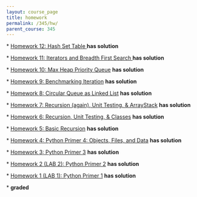 ```yaml
---
layout: course_page
title: homework
permalink: /345/hw/
parent_course: 345
---
```


\*  [Homework 12: Hash Set Table ](/345/hw12) **has solution**

\*  [Homework 11: Iterators and Breadth First Search ](/345/hw11) **has solution**

\*  [Homework 10: Max Heap Priority Queue](/345/hw10) **has solution**

\*  [Homework 9: Benchmarking Iteration](/345/hw9) **has solution**

\*  [Homework 8: Circular Queue as Linked List](/345/hw8) **has solution**

\*  [Homework 7: Recursion (again), Unit Testing, & ArrayStack](/345/hw7) **has solution** 

\*  [Homework 6: Recursion, Unit Testing, & Classes](/345/hw6) **has solution** 

\*  [Homework 5: Basic Recursion](/345/hw5) **has solution** 

\*  [Homework 4: Python Primer 4: Objects, Files, and Data](/345/hw4) **has solution** 

\*  [Homework 3: Python Primer 3](/345/hw3) **has solution** 

\*  [Homework 2 (LAB 2): Python Primer 2](/345/hw2) **has solution**

\*  [Homework 1 (LAB 1): Python Primer 1](/345/hw1/) **has solution**


\* **graded**
